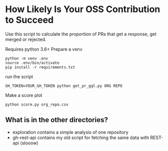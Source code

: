 # How Likely Is Your OSS Contribution to Succeed
Use this script to calculate the proportion of PRs that get a response, get merged or rejected.

Requires python 3.6+
Prepare a venv
```shell
python -m venv .env
source .env/bin/activate
pip install -r requirements.txt
```

run the script
```shell
GH_TOKEN=YOUR_GH_TOKEN python get_pr_gql.py ORG REPO
```
Make a score plot
```shell
python score.py org_repo.csv
```

## What is in the other directories?
- exploration contains a simple analysis of one repository
- gh-rest-api contains my old script for fetching the same data with REST-api (slooow)
